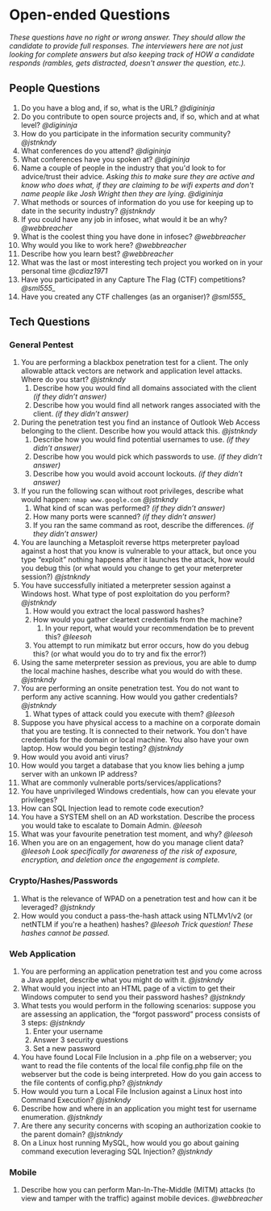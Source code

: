 # Open-ended Questions #

*These questions have no right or wrong answer. They should allow the candidate to provide full responses. The interviewers here are not just looking for complete answers but also keeping track of HOW a candidate responds (rambles, gets distracted, doesn't answer the question, etc.).*

## People Questions ##

1. Do you have a blog and, if so, what is the URL? *@digininja*
2. Do you contribute to open source projects and, if so, which and at what level? *@digininja*
3. How do you participate in the information security community? *@jstnkndy*
4. What conferences do you attend? *@digininja*
5. What conferences have you spoken at? *@digininja*
6. Name a couple of people in the industry that you'd look to for advice/trust their advice. *Asking this to make sure they are active and know who does what, if they are claiming to be wifi experts and don't name people like Josh Wright then they are lying.* *@digininja*
7. What methods or sources of information do you use for keeping up to date in the security industry? *@jstnkndy*
8. If you could have any job in infosec, what would it be an why? *@webbreacher*
9. What is the coolest thing you have done in infosec? *@webbreacher*
10. Why would you like to work here? *@webbreacher*
11. Describe how you learn best? *@webbreacher*
12. What was the last or most interesting tech project you worked on in your personal time *@cdiaz1971*
13. Have you participated in any Capture The Flag (CTF) competitions? *@sml555_*
14. Have you created any CTF challenges (as an organiser)? *@sml555_*

## Tech Questions ##

### General Pentest ###

1. You are performing a blackbox penetration test for a client. The only allowable attack vectors are network and application level attacks. Where do you start?  *@jstnkndy*
    1. Describe how you would find all domains associated with the client *(if they didn’t answer)*
    2. Describe how you would find all network ranges associated with the client. *(if they didn’t answer)*
2. During the penetration test you find an instance of Outlook Web Access belonging to the client. Describe how you would attack this. *@jstnkndy*
    1. Describe how you would find potential usernames to use. *(if they didn’t answer)*
    2. Describe how you would pick which passwords to use. *(if they didn’t answer)*
    3. Describe how you would avoid account lockouts. *(if they didn’t answer)*
3. If you run the following scan without root privileges, describe what would happen: ```nmap www.google.com``` *@jstnkndy*
    1. What kind of scan was performed? *(if they didn’t answer)*
    2. How many ports were scanned? *(if they didn’t answer)*
    3. If you ran the same command as root, describe the differences. *(if they didn’t answer)*
4. You are launching a Metasploit reverse https meterpreter payload against a host that you know is vulnerable to your attack, but once you type “exploit” nothing happens after it launches the attack, how would you debug this (or what would you change to get your meterpreter session?) *@jstnkndy*
5. You have successfully initiated a meterpreter session against a Windows host. What type of post exploitation do you perform? *@jstnkndy*
    1. How would you extract the local password hashes?
    2. How would you gather cleartext credentials from the machine?
        1. In your report, what would your recommendation be to prevent this? *@leesoh*
    3. You attempt to run mimikatz but error occurs, how do you debug this? (or what would you do to try and fix the error?)
6. Using the same meterpreter session as previous, you are able to dump the local machine hashes, describe what you would do with these. *@jstnkndy*
7. You are performing an onsite penetration test. You do not want to perform any active scanning. How would you gather credentials? *@jstnkndy*
    1. What types of attack could you execute with them? *@leesoh*
8. Suppose you have physical access to a machine on a corporate domain that you are testing. It is connected to their network. You don't have credentials for the domain or local machine. You also have your own laptop. How would you begin testing? *@jstnkndy*
9. How would you avoid anti virus?
10. How would you target a database that you know lies behing a jump server with an unkown IP address?
11. What are commonly vulnerable ports/services/applications?
12. You have unprivileged Windows credentials, how can you elevate your privileges?
13. How can SQL Injection lead to remote code execution?
14. You have a SYSTEM shell on an AD workstation. Describe the process you would take to escalate to Domain Admin. *@leesoh*
15. What was your favourite penetration test moment, and why? *@leesoh*
16. When you are on an engagement, how do you manage client data? *@leesoh Look specifically for awareness of the risk of exposure, encryption, and deletion once the engagement is complete.*

### Crypto/Hashes/Passwords ###

1. What is the relevance of WPAD on a penetration test and how can it be leveraged? *@jstnkndy*
2. How would you conduct a pass-the-hash attack using NTLMv1/v2 (or netNTLM if you're a heathen) hashes? *@leesoh Trick question! These hashes cannot be passed.*

### Web Application ###

1. You are performing an application penetration test and you come across a Java applet, describe what you might do with it. *@jstnkndy*
2. What would you inject into an HTML page of a victim to get their Windows computer to send you their password hashes? *@jstnkndy*
3. What tests you would perform in the following scenarios: suppose you are assessing an application, the “forgot password” process consists of 3 steps: *@jstnkndy*
    1. Enter your username
    2. Answer 3 security questions
    3. Set a new password
4. You have found Local File Inclusion in a .php file on a webserver; you want to read the file contents of the local file config.php file on the webserver but the code is being interpreted. How do you gain access to the file contents of config.php? *@jstnkndy*
5. How would you turn a Local File Inclusion against a Linux host into Command Execution? *@jstnkndy*
6. Describe how and where in an application you might test for username enumeration. *@jstnkndy*
7. Are there any security concerns with scoping an authorization cookie to the parent domain? *@jstnkndy*
8. On a Linux host running MySQL, how would you go about gaining command execution leveraging SQL Injection? *@jstnkndy*

### Mobile ###

1. Describe how you can perform Man-In-The-Middle (MITM) attacks (to view and tamper with the traffic) against mobile devices. *@webbreacher*
